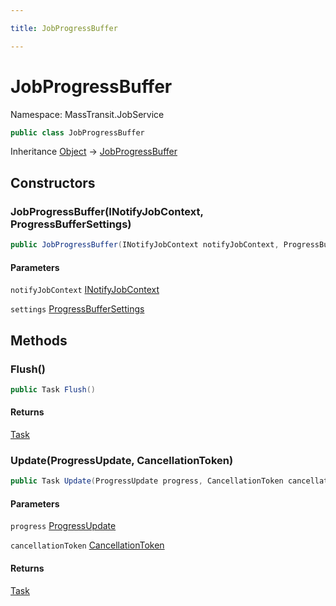 ```yaml
---

title: JobProgressBuffer

---
```


# JobProgressBuffer

Namespace: MassTransit.JobService

```csharp
public class JobProgressBuffer
```

Inheritance [Object](https://learn.microsoft.com/en-us/dotnet/api/system.object) → [JobProgressBuffer](../masstransit-jobservice/jobprogressbuffer)

## Constructors

### **JobProgressBuffer(INotifyJobContext, ProgressBufferSettings)**

```csharp
public JobProgressBuffer(INotifyJobContext notifyJobContext, ProgressBufferSettings settings)
```

#### Parameters

`notifyJobContext` [INotifyJobContext](../../masstransit-abstractions/masstransit/inotifyjobcontext)<br/>

`settings` [ProgressBufferSettings](../masstransit/progressbuffersettings)<br/>

## Methods

### **Flush()**

```csharp
public Task Flush()
```

#### Returns

[Task](https://learn.microsoft.com/en-us/dotnet/api/system.threading.tasks.task)<br/>

### **Update(ProgressUpdate, CancellationToken)**

```csharp
public Task Update(ProgressUpdate progress, CancellationToken cancellationToken)
```

#### Parameters

`progress` [ProgressUpdate](../masstransit-jobservice/progressupdate)<br/>

`cancellationToken` [CancellationToken](https://learn.microsoft.com/en-us/dotnet/api/system.threading.cancellationtoken)<br/>

#### Returns

[Task](https://learn.microsoft.com/en-us/dotnet/api/system.threading.tasks.task)<br/>
